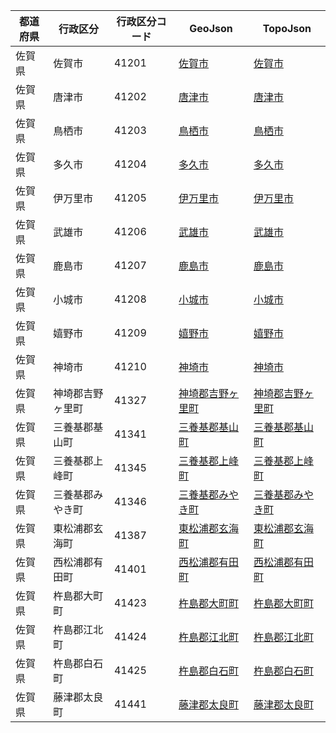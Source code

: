 | 都道府県 | 行政区分 | 行政区分コード | GeoJson | TopoJson |
|-----------|--------- |--------------|------|------|
| 佐賀県 | 佐賀市 | 41201 | [佐賀市](/geojson/cities/41/41201.json) | [佐賀市](/topojson/cities/41/41201.topojson) |
| 佐賀県 | 唐津市 | 41202 | [唐津市](/geojson/cities/41/41202.json) | [唐津市](/topojson/cities/41/41202.topojson) |
| 佐賀県 | 鳥栖市 | 41203 | [鳥栖市](/geojson/cities/41/41203.json) | [鳥栖市](/topojson/cities/41/41203.topojson) |
| 佐賀県 | 多久市 | 41204 | [多久市](/geojson/cities/41/41204.json) | [多久市](/topojson/cities/41/41204.topojson) |
| 佐賀県 | 伊万里市 | 41205 | [伊万里市](/geojson/cities/41/41205.json) | [伊万里市](/topojson/cities/41/41205.topojson) |
| 佐賀県 | 武雄市 | 41206 | [武雄市](/geojson/cities/41/41206.json) | [武雄市](/topojson/cities/41/41206.topojson) |
| 佐賀県 | 鹿島市 | 41207 | [鹿島市](/geojson/cities/41/41207.json) | [鹿島市](/topojson/cities/41/41207.topojson) |
| 佐賀県 | 小城市 | 41208 | [小城市](/geojson/cities/41/41208.json) | [小城市](/topojson/cities/41/41208.topojson) |
| 佐賀県 | 嬉野市 | 41209 | [嬉野市](/geojson/cities/41/41209.json) | [嬉野市](/topojson/cities/41/41209.topojson) |
| 佐賀県 | 神埼市 | 41210 | [神埼市](/geojson/cities/41/41210.json) | [神埼市](/topojson/cities/41/41210.topojson) |
| 佐賀県 | 神埼郡吉野ヶ里町 | 41327 | [神埼郡吉野ヶ里町](/geojson/cities/41/41327.json) | [神埼郡吉野ヶ里町](/topojson/cities/41/41327.topojson) |
| 佐賀県 | 三養基郡基山町 | 41341 | [三養基郡基山町](/geojson/cities/41/41341.json) | [三養基郡基山町](/topojson/cities/41/41341.topojson) |
| 佐賀県 | 三養基郡上峰町 | 41345 | [三養基郡上峰町](/geojson/cities/41/41345.json) | [三養基郡上峰町](/topojson/cities/41/41345.topojson) |
| 佐賀県 | 三養基郡みやき町 | 41346 | [三養基郡みやき町](/geojson/cities/41/41346.json) | [三養基郡みやき町](/topojson/cities/41/41346.topojson) |
| 佐賀県 | 東松浦郡玄海町 | 41387 | [東松浦郡玄海町](/geojson/cities/41/41387.json) | [東松浦郡玄海町](/topojson/cities/41/41387.topojson) |
| 佐賀県 | 西松浦郡有田町 | 41401 | [西松浦郡有田町](/geojson/cities/41/41401.json) | [西松浦郡有田町](/topojson/cities/41/41401.topojson) |
| 佐賀県 | 杵島郡大町町 | 41423 | [杵島郡大町町](/geojson/cities/41/41423.json) | [杵島郡大町町](/topojson/cities/41/41423.topojson) |
| 佐賀県 | 杵島郡江北町 | 41424 | [杵島郡江北町](/geojson/cities/41/41424.json) | [杵島郡江北町](/topojson/cities/41/41424.topojson) |
| 佐賀県 | 杵島郡白石町 | 41425 | [杵島郡白石町](/geojson/cities/41/41425.json) | [杵島郡白石町](/topojson/cities/41/41425.topojson) |
| 佐賀県 | 藤津郡太良町 | 41441 | [藤津郡太良町](/geojson/cities/41/41441.json) | [藤津郡太良町](/topojson/cities/41/41441.topojson) |
